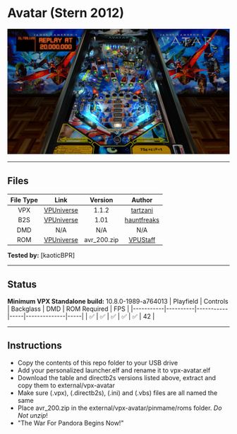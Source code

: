 # Avatar (Stern 2012)

![Table Preview](../../images/vpx-avatar.webp)

---

## Files
| File Type | Link | Version | Author |
|:---------:|:----:|:-------:|:------:|
| VPX | [VPUniverse](https://vpuniverse.com/files/file/6408-avatar-stern-2012oqqsanmod/) | 1.1.2 | [tartzani](https://vpuniverse.com/profile/36680-tartzani/) |
| B2S | [VPUniverse](https://vpuniverse.com/files/file/12738-james-cameron%E2%80%99s-avatar-stern-2010-full-dmd/) | 1.01 | [hauntfreaks](https://vpuniverse.com/profile/5216-hauntfreaks/) |
| DMD | N/A | N/A | N/A |
| ROM | [VPUniverse](http://vpuniverse.com/forums/files/file/3441-avr_200zip/) | avr_200.zip | [VPUStaff](https://vpuniverse.com/profile/50-vpustaff/) |

**Tested by:** [kaoticBPR]

---

## Status 
**Minimum VPX Standalone build:** 10.8.0-1989-a764013
| Playfield | Controls | Backglass | DMD | ROM Required | FPS | 
|-----------|----------|-----------|-----|--------------|-----|
| :white_check_mark: | :white_check_mark: | :white_check_mark: | :white_check_mark: | :white_check_mark: | 42 |

---

## Instructions
- Copy the contents of this repo folder to your USB drive
- Add your personalized launcher.elf and rename it to vpx-avatar.elf
- Download the table and directb2s versions listed above, extract and copy them to external/vpx-avatar
- Make sure (.vpx), (.directb2s), (.ini) and (.vbs) files are all named the same
- Place avr_200.zip in the external/vpx-avatar/pinmame/roms folder. *Do Not unzip*!
- "The War For Pandora Begins Now!"

